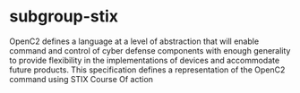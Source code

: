 # subgroup-stix

OpenC2 defines a language at a level of abstraction that will enable command and control of cyber defense components with enough generality to provide flexibility in the implementations of devices and accommodate future products. This specification defines a representation of the OpenC2 command using STIX Course Of action
